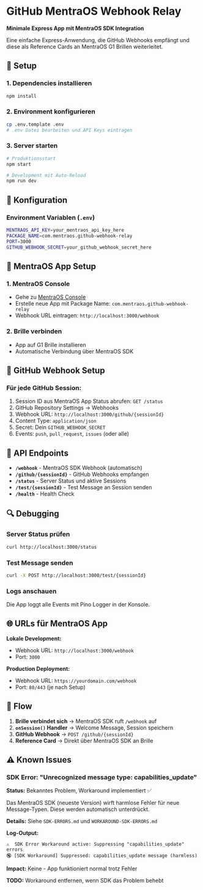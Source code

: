 # GitHub MentraOS Webhook Relay

**Minimale Express App mit MentraOS SDK Integration**

Eine einfache Express-Anwendung, die GitHub Webhooks empfängt und diese als Reference Cards an MentraOS G1 Brillen weiterleitet.

## 🚀 Setup

### 1. Dependencies installieren
```bash
npm install
```

### 2. Environment konfigurieren
```bash
cp .env.template .env
# .env Datei bearbeiten und API Keys eintragen
```

### 3. Server starten
```bash
# Produktionsstart
npm start

# Development mit Auto-Reload
npm run dev
```

## 🔧 Konfiguration

### Environment Variablen (`.env`)
```bash
MENTRAOS_API_KEY=your_mentraos_api_key_here
PACKAGE_NAME=com.mentraos.github-webhook-relay
PORT=3000
GITHUB_WEBHOOK_SECRET=your_github_webhook_secret_here
```

## 📱 MentraOS App Setup

### 1. MentraOS Console
- Gehe zu [MentraOS Console](https://console.mentra.glass)
- Erstelle neue App mit Package Name: `com.mentraos.github-webhook-relay`
- Webhook URL eintragen: `http://localhost:3000/webhook`

### 2. Brille verbinden
- App auf G1 Brille installieren
- Automatische Verbindung über MentraOS SDK

## 🔗 GitHub Webhook Setup

### Für jede GitHub Session:
1. Session ID aus MentraOS App Status abrufen: `GET /status`
2. GitHub Repository Settings → Webhooks
3. Webhook URL: `http://localhost:3000/github/{sessionId}`
4. Content Type: `application/json`
5. Secret: Dein `GITHUB_WEBHOOK_SECRET`
6. Events: `push`, `pull_request`, `issues` (oder alle)

## 📍 API Endpoints

- **`/webhook`** - MentraOS SDK Webhook (automatisch)
- **`/github/{sessionId}`** - GitHub Webhooks empfangen
- **`/status`** - Server Status und aktive Sessions
- **`/test/{sessionId}`** - Test Message an Session senden
- **`/health`** - Health Check

## 🔍 Debugging

### Server Status prüfen
```bash
curl http://localhost:3000/status
```

### Test Message senden
```bash
curl -X POST http://localhost:3000/test/{sessionId}
```

### Logs anschauen
Die App loggt alle Events mit Pino Logger in der Konsole.

## 🌐 URLs für MentraOS App

**Lokale Development:**
- Webhook URL: `http://localhost:3000/webhook`
- Port: `3000`

**Production Deployment:**
- Webhook URL: `https://yourdomain.com/webhook`  
- Port: `80/443` (je nach Setup)

## 🔄 Flow

1. **Brille verbindet sich** → MentraOS SDK ruft `/webhook` auf
2. **`onSession()` Handler** → Welcome Message, Session speichern
3. **GitHub Webhook** → `POST /github/{sessionId}`
4. **Reference Card** → Direkt über MentraOS SDK an Brille

## ⚠️ Known Issues

### SDK Error: "Unrecognized message type: capabilities_update"
**Status:** Bekanntes Problem, Workaround implementiert ✅

Das MentraOS SDK (neueste Version) wirft harmlose Fehler für neue Message-Typen. Diese werden automatisch unterdrückt.

**Details:** Siehe `SDK-ERRORS.md` und `WORKAROUND-SDK-ERRORS.md`

**Log-Output:**
```
⚠️  SDK Error Workaround active: Suppressing "capabilities_update" errors
🔇 [SDK Workaround] Suppressed: capabilities_update message (harmless)
```

**Impact:** Keine - App funktioniert normal trotz Fehler

**TODO:** Workaround entfernen, wenn SDK das Problem behebt